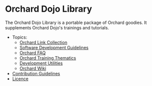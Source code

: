 # Orchard Dojo Library


The Orchard Dojo Library is a portable package of Orchard goodies. It supplements Orchard Dojo's trainings and tutorials.

- Topics:
	- [Orchard Link Collection](LinkCollection)
	- [Software Development Guidelines](DevelopmentGuidelines/)
	- [Orchard FAQ](Faq/)
	- [Orchard Training Thematics](Training/Thematics/)
	- [Development Utilities](Utilities/)
	- [Orchard Wiki](Wiki/)
- [Contribution Guidelines](ContributionGuideLines)
- [Licence](Licence)
